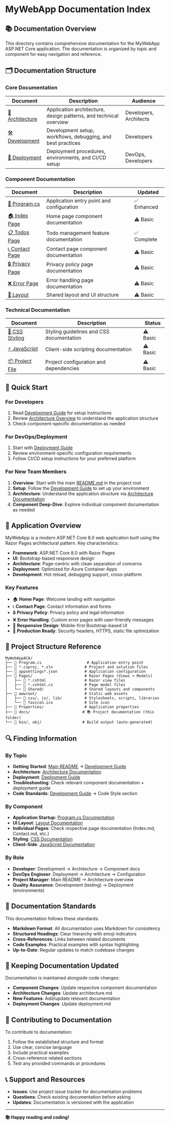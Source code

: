 # MyWebApp Documentation Index

## 📚 Documentation Overview

This directory contains comprehensive documentation for the MyWebApp ASP.NET Core application. The documentation is organized by topic and component for easy navigation and reference.

## 🗂️ Documentation Structure

### Core Documentation

| Document | Description | Audience |
|----------|-------------|----------|
| [📖 Architecture](architecture.md) | Application architecture, design patterns, and technical overview | Developers, Architects |
| [🛠️ Development](development.md) | Development setup, workflows, debugging, and best practices | Developers |
| [🚀 Deployment](deployment.md) | Deployment procedures, environments, and CI/CD setup | DevOps, Developers |

### Component Documentation

| Document | Description | Updated |
|----------|-------------|---------|
| [📄 Program.cs](Program.md) | Application entry point and configuration | ✅ Enhanced |
| [🏠 Index Page](Index.md) | Home page component documentation | ⚠️ Basic |
| [📋 Todos Page](Todos.md) | Todo management feature documentation | ✅ Complete |
| [📞 Contact Page](Contact.md) | Contact page component documentation | ⚠️ Basic |
| [🔒 Privacy Page](Privacy.md) | Privacy policy page documentation | ⚠️ Basic |
| [❌ Error Page](Error.md) | Error handling page documentation | ⚠️ Basic |
| [🎨 Layout](Layout.md) | Shared layout and UI structure | ⚠️ Basic |

### Technical Documentation

| Document | Description | Status |
|----------|-------------|--------|
| [🎨 CSS Styling](SiteCSS.md) | Styling guidelines and CSS documentation | ⚠️ Basic |
| [⚡ JavaScript](SiteJS.md) | Client-side scripting documentation | ⚠️ Basic |
| [📦 Project File](MyWebApp.csproj.md) | Project configuration and dependencies | ⚠️ Basic |

## 🚀 Quick Start

### For Developers
1. Read [Development Guide](development.md) for setup instructions
2. Review [Architecture Overview](architecture.md) to understand the application structure
3. Check component-specific documentation as needed

### For DevOps/Deployment
1. Start with [Deployment Guide](deployment.md)
2. Review environment-specific configuration requirements
3. Follow CI/CD setup instructions for your preferred platform

### For New Team Members
1. **Overview**: Start with the main [README.md](../README.md) in the project root
2. **Setup**: Follow the [Development Guide](development.md) to set up your environment
3. **Architecture**: Understand the application structure via [Architecture Documentation](architecture.md)
4. **Component Deep-Dive**: Explore individual component documentation as needed

## 🎯 Application Overview

MyWebApp is a modern ASP.NET Core 8.0 web application built using the Razor Pages architectural pattern. Key characteristics:

- **Framework**: ASP.NET Core 8.0 with Razor Pages
- **UI**: Bootstrap-based responsive design
- **Architecture**: Page-centric with clean separation of concerns
- **Deployment**: Optimized for Azure Container Apps
- **Development**: Hot reload, debugging support, cross-platform

### Key Features
- 🏠 **Home Page**: Welcome landing with navigation
- 📞 **Contact Page**: Contact information and forms
- 🔒 **Privacy Policy**: Privacy policy and legal information
- ❌ **Error Handling**: Custom error pages with user-friendly messages
- 📱 **Responsive Design**: Mobile-first Bootstrap-based UI
- 🚀 **Production Ready**: Security headers, HTTPS, static file optimization

## 📁 Project Structure Reference

```
MyWebAppACA/
├── 📄 Program.cs                    # Application entry point
├── 📄 *.csproj, *.sln              # Project and solution files
├── 📄 appsettings*.json            # Application configuration
├── 📁 Pages/                       # Razor Pages (Views + Models)
│   ├── 📄 *.cshtml                 # Razor view files
│   ├── 📄 *.cshtml.cs              # Page model files
│   └── 📁 Shared/                  # Shared layouts and components
├── 📁 wwwroot/                     # Static web assets
│   ├── 📁 css/, js/, lib/          # Stylesheets, scripts, libraries
│   └── 📄 favicon.ico              # Site icon
├── 📁 Properties/                  # Application properties
├── 📁 docs/                       # 📚 Project documentation (this folder)
└── 📁 bin/, obj/                  # Build output (auto-generated)
```

## 🔍 Finding Information

### By Topic
- **Getting Started**: [Main README](../README.md) → [Development Guide](development.md)
- **Architecture**: [Architecture Documentation](architecture.md)
- **Deployment**: [Deployment Guide](deployment.md)
- **Troubleshooting**: Check relevant component documentation + deployment guide
- **Code Standards**: [Development Guide](development.md) → Code Style section

### By Component
- **Application Startup**: [Program.cs Documentation](Program.md)
- **UI Layout**: [Layout Documentation](Layout.md)
- **Individual Pages**: Check respective page documentation (Index.md, Contact.md, etc.)
- **Styling**: [CSS Documentation](SiteCSS.md)
- **Client-Side**: [JavaScript Documentation](SiteJS.md)

### By Role
- **Developer**: Development → Architecture → Component docs
- **DevOps Engineer**: Deployment → Architecture → Configuration
- **Project Manager**: Main README → Architecture overview
- **Quality Assurance**: Development (testing) → Deployment (environments)

## 📝 Documentation Standards

This documentation follows these standards:
- **Markdown Format**: All documentation uses Markdown for consistency
- **Structured Headings**: Clear hierarchy with emoji indicators
- **Cross-References**: Links between related documents
- **Code Examples**: Practical examples with syntax highlighting
- **Up-to-Date**: Regular updates to match codebase changes

## 🔄 Keeping Documentation Updated

Documentation is maintained alongside code changes:
- **Component Changes**: Update respective component documentation
- **Architecture Changes**: Update architecture.md
- **New Features**: Add/update relevant documentation
- **Deployment Changes**: Update deployment.md

## 🤝 Contributing to Documentation

To contribute to documentation:
1. Follow the established structure and format
2. Use clear, concise language
3. Include practical examples
4. Cross-reference related sections
5. Test any provided commands or procedures

## 📞 Support and Resources

- **Issues**: Use project issue tracker for documentation problems
- **Questions**: Check existing documentation before asking
- **Updates**: Documentation is versioned with the application

---

**📚 Happy reading and coding!**
